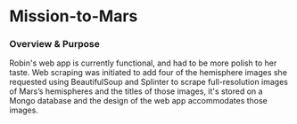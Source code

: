 # Mission-to-Mars

### Overview & Purpose
Robin's web app is currently functional, and had to be more polish to her taste. Web scraping was initiated to add four of the hemisphere images she requested using  BeautifulSoup and Splinter to scrape full-resolution images of Mars’s hemispheres and the titles of those images, it's stored on a Mongo database and the design of the web app accommodates those images. 
